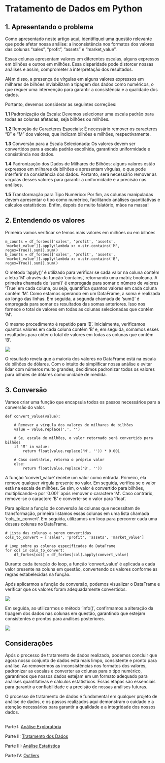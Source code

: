 # Tratamento de Dados em Python

## 1. Apresentando o problema

Como apresentado neste artigo aqui, identifiquei uma questão relevante que pode afetar nossa análise: a inconsistência nos formatos dos valores das colunas “sales”, “profit”, “assets” e “market_value”.

Essas colunas apresentam valores em diferentes escalas, alguns expressos em bilhões e outros em milhões. Essa disparidade pode distorcer nossas análises e assim, comprometer a interpretação dos resultados.

Além disso, a presença de vírgulas em alguns valores expressos em milhares de bilhões inviabilizam a tipagem dos dados como numéricos, o que requer uma intervenção para garantir a consistência e a qualidade dos dados.

Portanto, devemos considerar as seguintes correções:

**1.1** Padronização da Escala: Devemos selecionar uma escala padrão para todas as colunas afetadas, seja bilhões ou milhões.

**1.2** Remoção de Caracteres Especiais: É necessário remover os caracteres “B” e “M” dos valores, que indicam bilhões e milhões, respectivamente.

**1.3** Conversão para a Escala Selecionada: Os valores devem ser convertidos para a escala padrão escolhida, garantindo uniformidade e consistência nos dados.

**1.4** Padronização dos Dados de Milhares de Bilhões: alguns valores estão expressos em milhares de bilhões e apresentam vírgulas, o que pode interferir na consistência dos dados. Portanto, será necessário remover as vírgulas desses valores para garantir a uniformidade e a precisão nas análises.

**1.5** Transformação para Tipo Numérico: Por fim, as colunas manipuladas devem apresentar o tipo como numérico, facilitando análises quantitativas e cálculos estatísticos.
Enfim, depois de muito falatório, mãos na massa!

## 2. Entendendo os valores

Primeiro vamos verificar se temos mais valores em milhões ou em bilhões

```
m_counts = df_forbes[['sales', 'profit', 'assets', 'market_value']].apply(lambda x: x.str.contains('M', regex=True)).sum().sum()
b_counts = df_forbes[['sales', 'profit', 'assets', 'market_value']].apply(lambda x: x.str.contains('B', regex=True)).sum().sum()
````

O método ‘apply()’ é utilizado para verificar se cada valor na coluna contém a letra ‘M’ através da função ‘contains’, retornando uma matriz booleana. A primeira chamada de ‘sum()’ é empregada para somar o número de valores ‘True’ em cada coluna, ou seja, quantifica quantos valores em cada coluna contêm ‘M’. Como estamos operando em um DataFrame, a soma é realizada ao longo das linhas. Em seguida, a segunda chamada de ‘sum()’ é empregada para somar os resultados das somas anteriores. Isso nos fornece o total de valores em todas as colunas selecionadas que contêm ‘M’.

O mesmo procedimento é repetido para ‘B’. Inicialmente, verificamos quantos valores em cada coluna contêm ‘B’ e, em seguida, somamos esses resultados para obter o total de valores em todas as colunas que contêm ‘B’.

![](imagens/tratamento/counts.png)

O resultado revela que a maioria dos valores no DataFrame está na escala de bilhões de dólares. Com o intuito de simplificar nossa análise e evitar lidar com números muito grandes, decidimos padronizar todos os valores para bilhões de dólares como unidade de medida.

## 3. Conversão
   
Vamos criar uma função que encapsula todos os passos necessários para a conversão do valor.

```
def convert_value(value):
   
    # Remover a vírgula dos valores de milhares de bilhões
    value = value.replace(',', '')

    # Se, escala de milhões, o valor retornado será convertido para bilhões
    if 'M' in value:
        return float(value.replace('M', '')) * 0.001

    # Caso contrário, retorna o próprio valor
    else:
        return float(value.replace('B', ''))
```

A função ‘convert_value’ recebe um valor como entrada. Primeiro, ela remove qualquer vírgula presente no valor. Em seguida, verifica se o valor está na escala de milhões. Se sim, o valor é convertido para bilhões, multiplicando-o por ‘0.001’ após remover o caractere ‘M’. Caso contrário, remove-se o caractere ‘B’ e converte-se o valor para ‘float’.

Para aplicar a função de conversão às colunas que necessitam de transformação, primeiro listamos essas colunas em uma lista chamada ‘cols_to_convert’. Em seguida, utilizamos um loop para percorrer cada uma dessas colunas no DataFrame.

```
# Lista das colunas a serem convertidas
cols_to_convert = ['sales', 'profit', 'assets', 'market_value']

# Loop sobre as colunas especificadas do DataFrame
for col in cols_to_convert:
    df_forbes[col] = df_forbes[col].apply(convert_value)
```

Durante cada iteração do loop, a função ‘convert_value’ é aplicada a cada valor presente na coluna em questão, convertendo os valores conforme as regras estabelecidas na função.

Após aplicarmos a função de conversão, podemos visualizar o DataFrame e verificar que os valores foram adequadamente convertidos.

![](imagens/tratamento/df_forbes.png)

Em seguida, ao utilizarmos o método ‘info()’, confirmamos a alteração da tipagem dos dados nas colunas em questão, garantindo que estejam consistentes e prontos para análises posteriores.


![](imagens/tratamento/info.png)

## Considerações

Após o processo de tratamento de dados realizado, podemos concluir que agora nosso conjunto de dados está mais limpo, consistente e pronto para análise. Ao removermos as inconsistências nos formatos dos valores, padronizar as escalas e converter as colunas para o tipo numérico, garantimos que nossos dados estejam em um formato adequado para análises quantitativas e cálculos estatísticos. Essas etapas são essenciais para garantir a confiabilidade e a precisão de nossas análises futuras.

O processo de tratamento de dados é fundamental em qualquer projeto de análise de dados, e os passos realizados aqui demonstram o cuidado e a atenção necessários para garantir a qualidade e a integridade dos nossos dados.

##

Parte I: [Análise Exploratória](analise_exploratoria.md)

Parte II: [Tratamento dos Dados](tratamento.md)

Parte III: [Análise Estatística](estatistica.md)

Parte IV: [Outliers](outliers.md)
